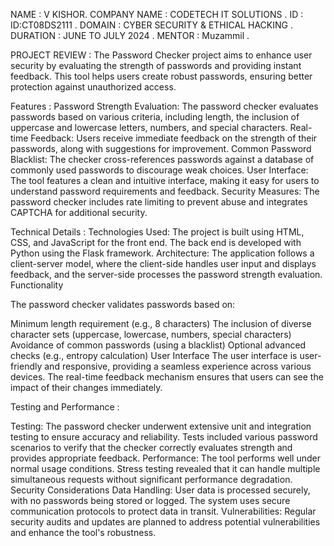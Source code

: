 NAME : V KISHOR.
COMPANY NAME : CODETECH IT SOLUTIONS .
ID : ID:CT08DS2111 .
DOMAIN : CYBER SECURITY & ETHICAL HACKING .
DURATION : JUNE TO JULY 2024 .
MENTOR : Muzammil .

PROJECT REVIEW :
The Password Checker project aims to enhance user security by evaluating the strength of passwords and providing instant feedback. This tool helps users create robust passwords, ensuring better protection against unauthorized access.

Features :
Password Strength Evaluation: The password checker evaluates passwords based on various criteria, including length, the inclusion of uppercase and lowercase letters, numbers, and special characters.
Real-time Feedback: Users receive immediate feedback on the strength of their passwords, along with suggestions for improvement.
Common Password Blacklist: The checker cross-references passwords against a database of commonly used passwords to discourage weak choices.
User Interface: The tool features a clean and intuitive interface, making it easy for users to understand password requirements and feedback.
Security Measures: The password checker includes rate limiting to prevent abuse and integrates CAPTCHA for additional security.

Technical Details :
Technologies Used: The project is built using HTML, CSS, and JavaScript for the front end. The back end is developed with Python using the Flask framework.
Architecture: The application follows a client-server model, where the client-side handles user input and displays feedback, and the server-side processes the password strength evaluation.
Functionality

The password checker validates passwords based on:

Minimum length requirement (e.g., 8 characters)
The inclusion of diverse character sets (uppercase, lowercase, numbers, special characters)
Avoidance of common passwords (using a blacklist)
Optional advanced checks (e.g., entropy calculation)
User Interface
The user interface is user-friendly and responsive, providing a seamless experience across various devices. The real-time feedback mechanism ensures that users can see the impact of their changes immediately.

Testing and Performance :

Testing: The password checker underwent extensive unit and integration testing to ensure accuracy and reliability. Tests included various password scenarios to verify that the checker correctly evaluates strength and provides appropriate feedback.
Performance: The tool performs well under normal usage conditions. Stress testing revealed that it can handle multiple simultaneous requests without significant performance degradation.
Security Considerations
Data Handling: User data is processed securely, with no passwords being stored or logged. The system uses secure communication protocols to protect data in transit.
Vulnerabilities: Regular security audits and updates are planned to address potential vulnerabilities and enhance the tool's robustness.
